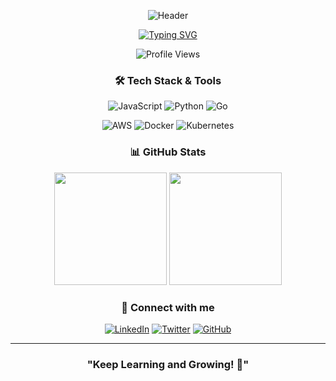 <div align="center">
  
  <!-- Profile Header with Dynamic Background -->
  ![Header](https://capsule-render.vercel.app/api?type=waving&color=0:00C9FF,100:92FE9D&height=200&section=header&text=Abdur%20Rofi&fontSize=50&fontColor=FFFFFF&animation=fadeIn)

  <!-- Typing SVG -->
  [![Typing SVG](https://readme-typing-svg.demolab.com/?lines=I'm+Abdur+Rofi;Software+Engineer;Cloud+Computing+Enthusiast&font=Fira%20Code&center=true&width=380&height=50&duration=4000&pause=1000)](https://git.io/typing-svg)
  
  <!-- Profile Views Counter -->
  <img src="https://komarev.com/ghpvc/?username=mrofisr&style=flat-square&color=blue" alt="Profile Views"/>

  ### 🛠️ Tech Stack & Tools

  <!-- Programming Languages -->
  ![JavaScript](https://img.shields.io/badge/-JavaScript-F7DF1E?style=flat&logo=javascript&logoColor=black)
  ![Python](https://img.shields.io/badge/-Python-3776AB?style=flat&logo=Python&logoColor=white)
  ![Go](https://img.shields.io/badge/-Go-00ADD8?style=flat&logo=go&logoColor=white)

  <!-- Cloud & DevOps -->
  ![AWS](https://img.shields.io/badge/-AWS-232F3E?style=flat&logo=amazon-aws)
  ![Docker](https://img.shields.io/badge/-Docker-2496ED?style=flat&logo=docker&logoColor=white)
  ![Kubernetes](https://img.shields.io/badge/-Kubernetes-326CE5?style=flat&logo=kubernetes&logoColor=white)

  ### 📊 GitHub Stats

  <!-- GitHub Stats Cards -->
  <img height="180em" src="https://github-readme-stats.vercel.app/api?username=mrofisr&show_icons=true&theme=tokyonight&include_all_commits=true&count_private=true"/>
  <img height="180em" src="https://github-readme-stats.vercel.app/api/top-langs/?username=mrofisr&layout=compact&langs_count=8&theme=tokyonight"/>

  ### 🤝 Connect with me
  
  [![LinkedIn](https://img.shields.io/badge/-LinkedIn-0077B5?style=flat&logo=linkedin)](https://linkedin.com/in/mrofisr)
  [![Twitter](https://img.shields.io/badge/-Twitter-1DA1F2?style=flat&logo=twitter&logoColor=white)](https://twitter.com/mrofisr)
  [![GitHub](https://img.shields.io/badge/-GitHub-181717?style=flat&logo=github)](https://github.com/mrofisr)

</div>

---

<div align="center">
  
  ### "Keep Learning and Growing! 🚀"
  
</div>
